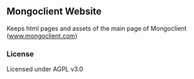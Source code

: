 ## Mongoclient Website
Keeps html pages and assets of the main page of Mongoclient (www.mongoclient.com)


### License
Licensed under AGPL v3.0
